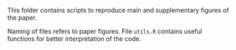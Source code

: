 This folder contains scripts to reproduce main and supplementary figures of the paper.

Naming of files refers to paper figures. File `utils.R` contains useful functions for better interpretation of the code. 
